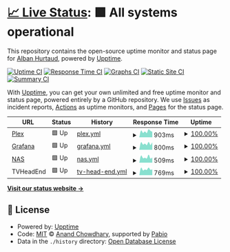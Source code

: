 # [📈 Live Status](https://ahurtaud.github.io/upptime): <!--live status--> **🟩 All systems operational**

This repository contains the open-source uptime monitor and status page for [Alban Hurtaud](https://ahurtaud.github.io/upptime), powered by [Upptime](https://github.com/upptime/upptime).

[![Uptime CI](https://github.com/ahurtaud/upptime/workflows/Uptime%20CI/badge.svg)](https://github.com/ahurtaud/upptime/actions?query=workflow%3A%22Uptime+CI%22)
[![Response Time CI](https://github.com/ahurtaud/upptime/workflows/Response%20Time%20CI/badge.svg)](https://github.com/ahurtaud/upptime/actions?query=workflow%3A%22Response+Time+CI%22)
[![Graphs CI](https://github.com/ahurtaud/upptime/workflows/Graphs%20CI/badge.svg)](https://github.com/ahurtaud/upptime/actions?query=workflow%3A%22Graphs+CI%22)
[![Static Site CI](https://github.com/ahurtaud/upptime/workflows/Static%20Site%20CI/badge.svg)](https://github.com/ahurtaud/upptime/actions?query=workflow%3A%22Static+Site+CI%22)
[![Summary CI](https://github.com/ahurtaud/upptime/workflows/Summary%20CI/badge.svg)](https://github.com/ahurtaud/upptime/actions?query=workflow%3A%22Summary+CI%22)

With [Upptime](https://upptime.js.org), you can get your own unlimited and free uptime monitor and status page, powered entirely by a GitHub repository. We use [Issues](https://github.com/ahurtaud/upptime/issues) as incident reports, [Actions](https://github.com/ahurtaud/upptime/actions) as uptime monitors, and [Pages](https://ahurtaud.github.io/upptime) for the status page.

<!--start: status pages-->
<!-- This summary is generated by Upptime (https://github.com/upptime/upptime) -->
<!-- Do not edit this manually, your changes will be overwritten -->
<!-- prettier-ignore -->
| URL | Status | History | Response Time | Uptime |
| --- | ------ | ------- | ------------- | ------ |
| <img alt="" src="https://app.plex.tv/auth/favicon.ico" height="13"> [Plex](http://plex.hurtauda.fr/identity) | 🟩 Up | [plex.yml](https://github.com/ahurtaud/upptime/commits/HEAD/history/plex.yml) | <details><summary><img alt="Response time graph" src="./graphs/plex/response-time-week.png" height="20"> 903ms</summary><br><a href="https://status.hurtauda.fr/history/plex"><img alt="Response time 921" src="https://img.shields.io/endpoint?url=https%3A%2F%2Fraw.githubusercontent.com%2Fahurtaud%2Fupptime%2FHEAD%2Fapi%2Fplex%2Fresponse-time.json"></a><br><a href="https://status.hurtauda.fr/history/plex"><img alt="24-hour response time 868" src="https://img.shields.io/endpoint?url=https%3A%2F%2Fraw.githubusercontent.com%2Fahurtaud%2Fupptime%2FHEAD%2Fapi%2Fplex%2Fresponse-time-day.json"></a><br><a href="https://status.hurtauda.fr/history/plex"><img alt="7-day response time 903" src="https://img.shields.io/endpoint?url=https%3A%2F%2Fraw.githubusercontent.com%2Fahurtaud%2Fupptime%2FHEAD%2Fapi%2Fplex%2Fresponse-time-week.json"></a><br><a href="https://status.hurtauda.fr/history/plex"><img alt="30-day response time 899" src="https://img.shields.io/endpoint?url=https%3A%2F%2Fraw.githubusercontent.com%2Fahurtaud%2Fupptime%2FHEAD%2Fapi%2Fplex%2Fresponse-time-month.json"></a><br><a href="https://status.hurtauda.fr/history/plex"><img alt="1-year response time 921" src="https://img.shields.io/endpoint?url=https%3A%2F%2Fraw.githubusercontent.com%2Fahurtaud%2Fupptime%2FHEAD%2Fapi%2Fplex%2Fresponse-time-year.json"></a></details> | <details><summary><a href="https://status.hurtauda.fr/history/plex">100.00%</a></summary><a href="https://status.hurtauda.fr/history/plex"><img alt="All-time uptime 97.49%" src="https://img.shields.io/endpoint?url=https%3A%2F%2Fraw.githubusercontent.com%2Fahurtaud%2Fupptime%2FHEAD%2Fapi%2Fplex%2Fuptime.json"></a><br><a href="https://status.hurtauda.fr/history/plex"><img alt="24-hour uptime 100.00%" src="https://img.shields.io/endpoint?url=https%3A%2F%2Fraw.githubusercontent.com%2Fahurtaud%2Fupptime%2FHEAD%2Fapi%2Fplex%2Fuptime-day.json"></a><br><a href="https://status.hurtauda.fr/history/plex"><img alt="7-day uptime 100.00%" src="https://img.shields.io/endpoint?url=https%3A%2F%2Fraw.githubusercontent.com%2Fahurtaud%2Fupptime%2FHEAD%2Fapi%2Fplex%2Fuptime-week.json"></a><br><a href="https://status.hurtauda.fr/history/plex"><img alt="30-day uptime 99.87%" src="https://img.shields.io/endpoint?url=https%3A%2F%2Fraw.githubusercontent.com%2Fahurtaud%2Fupptime%2FHEAD%2Fapi%2Fplex%2Fuptime-month.json"></a><br><a href="https://status.hurtauda.fr/history/plex"><img alt="1-year uptime 97.49%" src="https://img.shields.io/endpoint?url=https%3A%2F%2Fraw.githubusercontent.com%2Fahurtaud%2Fupptime%2FHEAD%2Fapi%2Fplex%2Fuptime-year.json"></a></details>
| <img alt="" src="https://grafana.hurtauda.fr/public/img/grafana_icon.svg" height="13"> [Grafana](https://grafana.hurtauda.fr) | 🟩 Up | [grafana.yml](https://github.com/ahurtaud/upptime/commits/HEAD/history/grafana.yml) | <details><summary><img alt="Response time graph" src="./graphs/grafana/response-time-week.png" height="20"> 800ms</summary><br><a href="https://status.hurtauda.fr/history/grafana"><img alt="Response time 921" src="https://img.shields.io/endpoint?url=https%3A%2F%2Fraw.githubusercontent.com%2Fahurtaud%2Fupptime%2FHEAD%2Fapi%2Fgrafana%2Fresponse-time.json"></a><br><a href="https://status.hurtauda.fr/history/grafana"><img alt="24-hour response time 714" src="https://img.shields.io/endpoint?url=https%3A%2F%2Fraw.githubusercontent.com%2Fahurtaud%2Fupptime%2FHEAD%2Fapi%2Fgrafana%2Fresponse-time-day.json"></a><br><a href="https://status.hurtauda.fr/history/grafana"><img alt="7-day response time 800" src="https://img.shields.io/endpoint?url=https%3A%2F%2Fraw.githubusercontent.com%2Fahurtaud%2Fupptime%2FHEAD%2Fapi%2Fgrafana%2Fresponse-time-week.json"></a><br><a href="https://status.hurtauda.fr/history/grafana"><img alt="30-day response time 838" src="https://img.shields.io/endpoint?url=https%3A%2F%2Fraw.githubusercontent.com%2Fahurtaud%2Fupptime%2FHEAD%2Fapi%2Fgrafana%2Fresponse-time-month.json"></a><br><a href="https://status.hurtauda.fr/history/grafana"><img alt="1-year response time 921" src="https://img.shields.io/endpoint?url=https%3A%2F%2Fraw.githubusercontent.com%2Fahurtaud%2Fupptime%2FHEAD%2Fapi%2Fgrafana%2Fresponse-time-year.json"></a></details> | <details><summary><a href="https://status.hurtauda.fr/history/grafana">100.00%</a></summary><a href="https://status.hurtauda.fr/history/grafana"><img alt="All-time uptime 97.66%" src="https://img.shields.io/endpoint?url=https%3A%2F%2Fraw.githubusercontent.com%2Fahurtaud%2Fupptime%2FHEAD%2Fapi%2Fgrafana%2Fuptime.json"></a><br><a href="https://status.hurtauda.fr/history/grafana"><img alt="24-hour uptime 100.00%" src="https://img.shields.io/endpoint?url=https%3A%2F%2Fraw.githubusercontent.com%2Fahurtaud%2Fupptime%2FHEAD%2Fapi%2Fgrafana%2Fuptime-day.json"></a><br><a href="https://status.hurtauda.fr/history/grafana"><img alt="7-day uptime 100.00%" src="https://img.shields.io/endpoint?url=https%3A%2F%2Fraw.githubusercontent.com%2Fahurtaud%2Fupptime%2FHEAD%2Fapi%2Fgrafana%2Fuptime-week.json"></a><br><a href="https://status.hurtauda.fr/history/grafana"><img alt="30-day uptime 99.87%" src="https://img.shields.io/endpoint?url=https%3A%2F%2Fraw.githubusercontent.com%2Fahurtaud%2Fupptime%2FHEAD%2Fapi%2Fgrafana%2Fuptime-month.json"></a><br><a href="https://status.hurtauda.fr/history/grafana"><img alt="1-year uptime 97.66%" src="https://img.shields.io/endpoint?url=https%3A%2F%2Fraw.githubusercontent.com%2Fahurtaud%2Fupptime%2FHEAD%2Fapi%2Fgrafana%2Fuptime-year.json"></a></details>
| <img alt="" src="https://icons.duckduckgo.com/ip3/nas.hurtauda.fr.ico" height="13"> [NAS](https://nas.hurtauda.fr) | 🟩 Up | [nas.yml](https://github.com/ahurtaud/upptime/commits/HEAD/history/nas.yml) | <details><summary><img alt="Response time graph" src="./graphs/nas/response-time-week.png" height="20"> 509ms</summary><br><a href="https://status.hurtauda.fr/history/nas"><img alt="Response time 604" src="https://img.shields.io/endpoint?url=https%3A%2F%2Fraw.githubusercontent.com%2Fahurtaud%2Fupptime%2FHEAD%2Fapi%2Fnas%2Fresponse-time.json"></a><br><a href="https://status.hurtauda.fr/history/nas"><img alt="24-hour response time 421" src="https://img.shields.io/endpoint?url=https%3A%2F%2Fraw.githubusercontent.com%2Fahurtaud%2Fupptime%2FHEAD%2Fapi%2Fnas%2Fresponse-time-day.json"></a><br><a href="https://status.hurtauda.fr/history/nas"><img alt="7-day response time 509" src="https://img.shields.io/endpoint?url=https%3A%2F%2Fraw.githubusercontent.com%2Fahurtaud%2Fupptime%2FHEAD%2Fapi%2Fnas%2Fresponse-time-week.json"></a><br><a href="https://status.hurtauda.fr/history/nas"><img alt="30-day response time 579" src="https://img.shields.io/endpoint?url=https%3A%2F%2Fraw.githubusercontent.com%2Fahurtaud%2Fupptime%2FHEAD%2Fapi%2Fnas%2Fresponse-time-month.json"></a><br><a href="https://status.hurtauda.fr/history/nas"><img alt="1-year response time 604" src="https://img.shields.io/endpoint?url=https%3A%2F%2Fraw.githubusercontent.com%2Fahurtaud%2Fupptime%2FHEAD%2Fapi%2Fnas%2Fresponse-time-year.json"></a></details> | <details><summary><a href="https://status.hurtauda.fr/history/nas">100.00%</a></summary><a href="https://status.hurtauda.fr/history/nas"><img alt="All-time uptime 97.56%" src="https://img.shields.io/endpoint?url=https%3A%2F%2Fraw.githubusercontent.com%2Fahurtaud%2Fupptime%2FHEAD%2Fapi%2Fnas%2Fuptime.json"></a><br><a href="https://status.hurtauda.fr/history/nas"><img alt="24-hour uptime 100.00%" src="https://img.shields.io/endpoint?url=https%3A%2F%2Fraw.githubusercontent.com%2Fahurtaud%2Fupptime%2FHEAD%2Fapi%2Fnas%2Fuptime-day.json"></a><br><a href="https://status.hurtauda.fr/history/nas"><img alt="7-day uptime 100.00%" src="https://img.shields.io/endpoint?url=https%3A%2F%2Fraw.githubusercontent.com%2Fahurtaud%2Fupptime%2FHEAD%2Fapi%2Fnas%2Fuptime-week.json"></a><br><a href="https://status.hurtauda.fr/history/nas"><img alt="30-day uptime 99.84%" src="https://img.shields.io/endpoint?url=https%3A%2F%2Fraw.githubusercontent.com%2Fahurtaud%2Fupptime%2FHEAD%2Fapi%2Fnas%2Fuptime-month.json"></a><br><a href="https://status.hurtauda.fr/history/nas"><img alt="1-year uptime 97.56%" src="https://img.shields.io/endpoint?url=https%3A%2F%2Fraw.githubusercontent.com%2Fahurtaud%2Fupptime%2FHEAD%2Fapi%2Fnas%2Fuptime-year.json"></a></details>
| <img alt="" src="https://icons.duckduckgo.com/ip3/tv.hurtauda.fr.ico" height="13"> TVHeadEnd | 🟩 Up | [tv-head-end.yml](https://github.com/ahurtaud/upptime/commits/HEAD/history/tv-head-end.yml) | <details><summary><img alt="Response time graph" src="./graphs/tv-head-end/response-time-week.png" height="20"> 769ms</summary><br><a href="https://status.hurtauda.fr/history/tv-head-end"><img alt="Response time 843" src="https://img.shields.io/endpoint?url=https%3A%2F%2Fraw.githubusercontent.com%2Fahurtaud%2Fupptime%2FHEAD%2Fapi%2Ftv-head-end%2Fresponse-time.json"></a><br><a href="https://status.hurtauda.fr/history/tv-head-end"><img alt="24-hour response time 729" src="https://img.shields.io/endpoint?url=https%3A%2F%2Fraw.githubusercontent.com%2Fahurtaud%2Fupptime%2FHEAD%2Fapi%2Ftv-head-end%2Fresponse-time-day.json"></a><br><a href="https://status.hurtauda.fr/history/tv-head-end"><img alt="7-day response time 769" src="https://img.shields.io/endpoint?url=https%3A%2F%2Fraw.githubusercontent.com%2Fahurtaud%2Fupptime%2FHEAD%2Fapi%2Ftv-head-end%2Fresponse-time-week.json"></a><br><a href="https://status.hurtauda.fr/history/tv-head-end"><img alt="30-day response time 857" src="https://img.shields.io/endpoint?url=https%3A%2F%2Fraw.githubusercontent.com%2Fahurtaud%2Fupptime%2FHEAD%2Fapi%2Ftv-head-end%2Fresponse-time-month.json"></a><br><a href="https://status.hurtauda.fr/history/tv-head-end"><img alt="1-year response time 843" src="https://img.shields.io/endpoint?url=https%3A%2F%2Fraw.githubusercontent.com%2Fahurtaud%2Fupptime%2FHEAD%2Fapi%2Ftv-head-end%2Fresponse-time-year.json"></a></details> | <details><summary><a href="https://status.hurtauda.fr/history/tv-head-end">100.00%</a></summary><a href="https://status.hurtauda.fr/history/tv-head-end"><img alt="All-time uptime 97.09%" src="https://img.shields.io/endpoint?url=https%3A%2F%2Fraw.githubusercontent.com%2Fahurtaud%2Fupptime%2FHEAD%2Fapi%2Ftv-head-end%2Fuptime.json"></a><br><a href="https://status.hurtauda.fr/history/tv-head-end"><img alt="24-hour uptime 100.00%" src="https://img.shields.io/endpoint?url=https%3A%2F%2Fraw.githubusercontent.com%2Fahurtaud%2Fupptime%2FHEAD%2Fapi%2Ftv-head-end%2Fuptime-day.json"></a><br><a href="https://status.hurtauda.fr/history/tv-head-end"><img alt="7-day uptime 100.00%" src="https://img.shields.io/endpoint?url=https%3A%2F%2Fraw.githubusercontent.com%2Fahurtaud%2Fupptime%2FHEAD%2Fapi%2Ftv-head-end%2Fuptime-week.json"></a><br><a href="https://status.hurtauda.fr/history/tv-head-end"><img alt="30-day uptime 99.87%" src="https://img.shields.io/endpoint?url=https%3A%2F%2Fraw.githubusercontent.com%2Fahurtaud%2Fupptime%2FHEAD%2Fapi%2Ftv-head-end%2Fuptime-month.json"></a><br><a href="https://status.hurtauda.fr/history/tv-head-end"><img alt="1-year uptime 97.09%" src="https://img.shields.io/endpoint?url=https%3A%2F%2Fraw.githubusercontent.com%2Fahurtaud%2Fupptime%2FHEAD%2Fapi%2Ftv-head-end%2Fuptime-year.json"></a></details>

<!--end: status pages-->

[**Visit our status website →**](https://ahurtaud.github.io/upptime)

## 📄 License

- Powered by: [Upptime](https://github.com/upptime/upptime)
- Code: [MIT](./LICENSE) © [Anand Chowdhary](https://anandchowdhary.com), supported by [Pabio](https://pabio.com)
- Data in the `./history` directory: [Open Database License](https://opendatacommons.org/licenses/odbl/1-0/)
